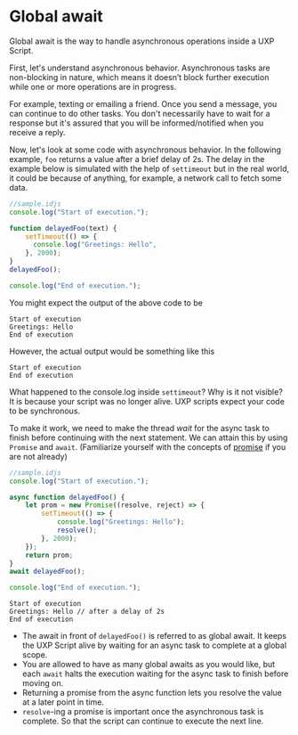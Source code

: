 # Global await

Global await is the way to handle asynchronous operations inside a UXP Script. 

First, let's understand asynchronous behavior. Asynchronous tasks are non-blocking in nature, which means it doesn’t block further execution while one or more operations are in progress. 

For example, texting or emailing a friend. Once you send a message, you can continue to do other tasks. You don't necessarily have to wait for a response but it's assured that you will be informed/notified when you receive a reply.

Now, let's look at some code with asynchronous behavior. In the following example, `foo` returns a value after a brief delay of 2s. The delay in the example below is simulated with the help of `settimeout` but in the real world, it could be because of anything, for example, a network call to fetch some data.

```js
//sample.idjs
console.log("Start of execution.");

function delayedFoo(text) {
    setTimeout(() => {
      console.log("Greetings: Hello",
    }, 2000);
}
delayedFoo();

console.log("End of execution.");
```

You might expect the output of the above code to be

```
Start of execution
Greetings: Hello
End of execution
```

However, the actual output would be something like this

```
Start of execution
End of execution
```

What happened to the console.log inside `settimeout`? Why is it not visible? It is because 
your script was no longer alive. UXP scripts expect your code to be synchronous.

To make it work, we need to make the thread _wait_ for the async task to finish before continuing with the next statement. We can attain this by using `Promise` and `await`. (Familiarize yourself with the concepts of [promise](https://javascript.info/promise-basics) if you are not already) 

```js
//sample.idjs
console.log("Start of execution.");

async function delayedFoo() {
    let prom = new Promise((resolve, reject) => {
        setTimeout(() => {
            console.log("Greetings: Hello");
            resolve();
        }, 2000);
    });
    return prom;
}
await delayedFoo();

console.log("End of execution.");
```

```
Start of execution
Greetings: Hello // after a delay of 2s
End of execution
```


- The await in front of `delayedFoo()` is referred to as global await. It keeps the UXP Script alive by waiting for an async task to complete at a global scope. 
- You are allowed to have as many global awaits as you would like, but each `await` halts the execution waiting for the async task to finish before moving on.
- Returning a promise from the async function lets you resolve the value at a later point in time.
- `resolve`-ing a promise is important once the asynchronous task is complete. So that the script can continue to execute the next line.

